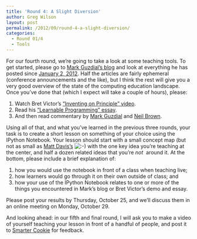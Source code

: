 ```yaml
---
title: 'Round 4: A Slight Diversion'
author: Greg Wilson
layout: post
permalink: /2012/09/round-4-a-slight-diversion/
categories:
  - Round 01/4
  - Tools
---
```

For our fourth round, we&#8217;re going to take a look at some teaching tools. To get started, please go to [Mark Guzdial&#8217;s blog][1] and look at everything he has posted since [January 2, 2012][2]. Half the articles are fairly ephemeral (conference announcements and the like), but I think the rest will give you a very good overview of the state of the computing education landscape. Once you&#8217;ve done that (which I expect will take a couple of hours), please:

1.  Watch Bret Victor&#8217;s [&#8220;Inventing on Principle&#8221; video][3].
2.  Read his [&#8220;Learnable Programming&#8221; essay][4].
3.  And then read commentary by [Mark Guzdial][5] and [Neil Brown][6].

Using all of that, and what you&#8217;ve learned in the previous three rounds, your task is to create a short lesson on something of your choice using the IPython Notebook. Your lesson should start with a small concept map (but not as small as [Matt Davis&#8217;s][7] <img src="http://localhost:8080/wp-includes/images/smilies/icon_smile.gif" alt=":-)" class="wp-smiley" /> with the one key idea you&#8217;re teaching at the center, and half a dozen related ideas that you&#8217;re *not*  around it. At the bottom, please include a brief explanation of:

1.  how you would use the notebook in front of a class when teaching live;
2.  how learners would go through it on their own outside of class; and
3.  how your use of the IPython Notebook relates to one or more of the things you encountered in Mark&#8217;s blog or Bret Victor&#8217;s demo and essay.

Please post your results by Thursday, October 25, and we&#8217;ll discuss them in an online meeting on Monday, October 29.

And looking ahead: in our fifth and final round, I will ask you to make a video of yourself teaching your lesson in front of a handful of people, and post it to [Smarter Cookie][8] for feedback.

 [1]: http://computinged.wordpress.com/
 [2]: http://computinged.wordpress.com/2012/01/02/creating-new-models-for-on-line-cs-learning/
 [3]: http://vimeo.com/36579366
 [4]: http://worrydream.com/LearnableProgramming/
 [5]: http://computinged.wordpress.com/2012/09/28/learnable-programming-thinking-about-programming-languages-and-systems-in-a-new-way/
 [6]: http://academiccomputing.wordpress.com/2012/09/28/experts-can-program-blindfolded/
 [7]: /2012/09/06/week-1-shell-pipes-and-filters/
 [8]: http://www.beasmartercookie.com/